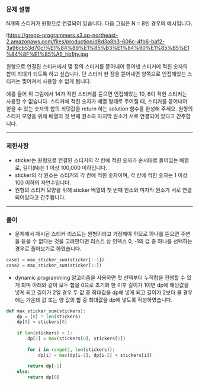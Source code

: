 ### **문제 설명**

N개의 스티커가 원형으로 연결되어 있습니다. 다음 그림은 N = 8인 경우의 예시입니다.

!https://grepp-programmers.s3.ap-northeast-2.amazonaws.com/files/production/d8d3a8b3-606c-4fb6-baf2-3a96cb53d70c/%E1%84%89%E1%85%B3%E1%84%90%E1%85%B5%E1%84%8F%E1%85%A5_hb1jty.jpg

원형으로 연결된 스티커에서 몇 장의 스티커를 뜯어내어 뜯어낸 스티커에 적힌 숫자의 합이 최대가 되도록 하고 싶습니다. 단 스티커 한 장을 뜯어내면 양쪽으로 인접해있는 스티커는 찢어져서 사용할 수 없게 됩니다.

예를 들어 위 그림에서 14가 적힌 스티커를 뜯으면 인접해있는 10, 6이 적힌 스티커는 사용할 수 없습니다. 스티커에 적힌 숫자가 배열 형태로 주어질 때, 스티커를 뜯어내어 얻을 수 있는 숫자의 합의 최댓값을 return 하는 solution 함수를 완성해 주세요. 원형의 스티커 모양을 위해 배열의 첫 번째 원소와 마지막 원소가 서로 연결되어 있다고 간주합니다.

---

### 제한사항

- sticker는 원형으로 연결된 스티커의 각 칸에 적힌 숫자가 순서대로 들어있는 배열로, 길이(N)는 1 이상 100,000 이하입니다.
- sticker의 각 원소는 스티커의 각 칸에 적힌 숫자이며, 각 칸에 적힌 숫자는 1 이상 100 이하의 자연수입니다.
- 원형의 스티커 모양을 위해 sticker 배열의 첫 번째 원소와 마지막 원소가 서로 연결되어있다고 간주합니다.

---

### 풀이

- 문제에서 제시된 스티커 리스트는 원형이라고 가정해야 하므로 하나를 뜯으면 주변을 뜯을 수 없다는 것을 고려한다면 리스트 상 인덱스 0, -1의 값 중 하나를 선택하는 경우로 풀어보기로 하였습니다.

```python
case1 = max_sticker_sum(sticker[:-1])
case2 = max_sticker_sum(sticker[1:])
```

- dynamic programming 알고리즘을 사용하면 첫 선택부터 누적합을 진행할 수 있게 되며 아래와 같이 모두 합을 0으로 초기화 한 이후 길이가 1이면 dp에 해당값을 넣게 되고 길이가 2일 경우 두 값 중 최대값을 dp에 넣게 되고 길이가 2보다 클 경우에는 가운데 값 또는 양 값의 합 중 최대값을 dp에 넣도록 작성하였습니다.

```python
def max_sticker_sum(stickers):
    dp = [0] * len(stickers)
    dp[0] = stickers[0]
    
    if len(stickers) > 1:
        dp[1] = max(stickers[0], stickers[1])
    
        for i in range(2, len(stickers)):
            dp[i] = max(dp[i-1], dp[i-2] + stickers[i])
    
        return dp[-1]
    else:
        return dp[0]
```